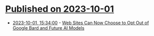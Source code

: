 # [Published on 2023-10-01](index.md)

* [2023-10-01, 15:34:00](https://tech.slashdot.org/story/23/10/01/046215/web-sites-can-now-choose-to-opt-out-of-google-bard-and-future-ai-models?utm_source=rss1.0mainlinkanon&utm_medium=feed) - [Web Sites Can Now Choose to Opt Out of Google Bard and Future AI Models](https://tech.slashdot.org/story/23/10/01/046215/web-sites-can-now-choose-to-opt-out-of-google-bard-and-future-ai-models?utm_source=rss1.0mainlinkanon&utm_medium=feed)

